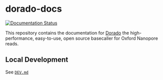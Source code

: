 # dorado-docs

[![Documentation Status](https://readthedocs.org/projects/dorado-docs/badge/?version=latest)](https://dorado-docs.readthedocs.io/)

This repository contains the documentation for [Dorado](https://github.com/nanoporetech/dorado) the high-performance,
easy-to-use, open source basecaller for Oxford Nanopore reads.

## Local Development

See [`DEV.md`](DEV.md)
